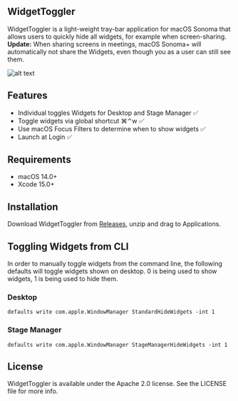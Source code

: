 ## WidgetToggler

WidgetToggler is a light-weight tray-bar application for macOS Sonoma that allows users to quickly hide all widgets, for example when screen-sharing.
**Update:** When sharing screens in meetings, macOS Sonoma+ will automatically not share the Widgets, even though you as a user can still see them.

![alt text](https://raw.githubusercontent.com/sieren/widgettoggler/master/media/widgets_demo.gif "WidgetToggler" )

## Features
- Individual toggles Widgets for Desktop and Stage Manager ✅
- Toggle widgets via global shortcut ⌘⌃w ✅
- Use macOS Focus Filters to determine when to show widgets ✅
- Launch at Login ✅

## Requirements

 - macOS 14.0+
 - Xcode 15.0+

## Installation

Download WidgetToggler from [Releases](https://github.com/sieren/widgettoggler/releases), unzip and drag to Applications.

## Toggling Widgets from CLI

In order to manually toggle widgets from the command line, the following
defaults will toggle widgets shown on desktop. 0 is being used to show widgets,
1 is being used to hide them.

### Desktop
`defaults write com.apple.WindowManager StandardHideWidgets -int 1`

### Stage Manager

`defaults write com.apple.WindowManager StageManagerHideWidgets -int 1`

## License

WidgetToggler is available under the Apache 2.0 license. See the LICENSE file for more info.

 